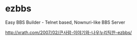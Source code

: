 ezbbs
=====

Easy BBS Builder - Telnet based, Nownuri-like BBS Server



http://xrath.com/2007/02/큰사람-이야기와-나우누리틱한-ezbbs/
